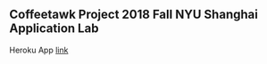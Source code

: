 ## Coffeetawk Project 2018 Fall NYU Shanghai Application Lab

Heroku App [link](https://fffinalcoffeetawk.herokuapp.com/)

 
